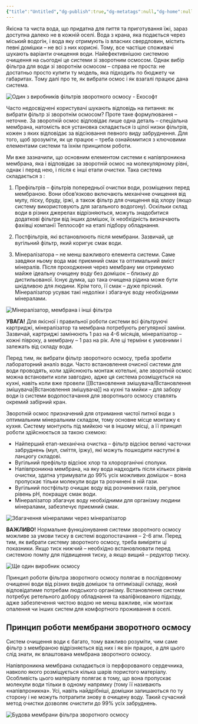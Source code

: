 ```yaml
---
{"title":"Untitled","dg-publish":true,"dg-metatags":null,"dg-home":null,"permalink":"/ochistka-vodi/princzip-roboti/","dgPassFrontmatter":true,"noteIcon":""}
---
```


Якісна та чиста вода, що придатна для пиття та приготування їжі, зараз доступна далеко не в кожній оселі. Вода з крана, яка подається через міський водогін, і вода яку отримують із власних свердловин, містить певні домішки – не всі з них корисні. Тому, все частіше споживачі шукають варіанти очищення води. Найефективнішою системою очищення на сьогодні це системи зі зворотним осмосом. Однак вибір фільтра для води зі зворотнім осмосом – справа не проста: не достатньо просто купити ту модель, яка підходить по бюджету чи габаритах. Тому далі про те, як вибрати осмос і як взагалі працює дана система.

![Один з виробників фільтрів зворотного осмосу - Екософт](https://teplosoft.com.ua/assets/images/Novi-statti/32-vubir-osmosy/povnuj-komplekt-zvorotnogo-osmosy.jpeg)

Часто недосвідчені користувачі шукають відповідь на питання: як вибрати фільтр зі зворотнім осмосом? Проте таке формулювання – неточне. За зворотній осмос відповідає лише одна деталь – спеціальна мембрана, натомість вся установка складається із цілої низки фільтрів, кожен з яких відповідає за відсіювання певного виду забруднення. Для того, щоб зрозуміти, як це працює – треба ознайомитися з ключовими елементами системи та їхнім принципом роботи.

Ми вже зазначили, що основним елементом системи є напівпроникна мембрана, яка і відповідає за зворотній осмос на молекулярному рівні, однак і перед нею, і після є інші етапи очистки. Така система складається з :

1. Префільтрів – фільтрів попередньої очистки води, розміщених перед мембраною. Вони обов’язково включають механічне очищення від мулу, піску, бруду, іржі, а також фільтр для очищення від хлору (якщо систему використовують для загального водогону). Оскільки склад води в різних джерелах відрізняються, можуть знадобитися додаткові фільтри від інших домішок, їх необхідність визначають фахівці компанії Теплософт на етапі підбору обладнання.

2. Постфільтрів, які встановлюють після мембрани. Зазвичай, це вугільний фільтр, який коригує смак води.

3. Мінералізатора – не менш важливого елемента системи. Саме завдяки ньому вода має приємний смак та оптимальний вміст мінералів. Після проходження через мембрану ми отримуємо майже ідеальну очищену воду без домішок – близьку до дистильованої. Існує думка, що така очищена рідина може бути шкідливою для людини. Крім того, її смак – дуже прісний. Мінералізатор усуває такі недоліки і збагачує воду необхідними мінералами.

![Мінералізатор, мембрана і інші фільтра](https://teplosoft.com.ua/assets/images/Novi-statti/32-vubir-osmosy/komplect-filtra.jpeg)

**УВАГА!** Для якісної і правильної роботи системи всі фільтруючі картриджі, мінералізатор та мембрана потребують регулярної заміни. Зазвичай, картриджі замінюють 1 раз на 4-6 місяців, мінералізатор – кожні півроку, а мембрану – 1 раз на рік. Але ці терміни є умовними і залежать від складу води.

Перед тим, як вибрати фільтр зворотного осмосу, треба зробити лабораторний аналіз води. Часто встановлення очисної системи для води проводять, коли здійснюють монтаж котельні, але зворотній осмос можна встановити коли завгодно, адже ця система розміщується на кухні, навіть коли вже провели [[Встановлення змішувача/Встановлення змішувача\|Встановлення змішувача]] на кухні та мийки – для забору води із системи водопостачання для зворотнього осмосу ставлять окремий забірний кран.

Зворотній осмос призначений для отримання чистої питної води з оптимальним мінеральним складом, тому основне місце монтажу є кухня. Систему монтують під мийкою чи в іншому місці, а її принцип роботи здійснюється за такою схемою:

*   Найперший етап-механічна очистка – фільтр відсіює великі часточки забруднень (мул, сміття, іржу), які можуть пошкодити наступні в ланцюгу складові.
*   Вугільний префільтр відсіює хлор та хлорорганічні сполуки.
*   Напівпроникна мембрана, на яку вода надходить після кількох рівнів очистки, здатна утримувати до 99% усіх можливих домішок – вона пропускає тільки молекули води та розчинені в ній гази.
*   Вугільний постфільтр очищає воду від розчинених газів, регулює рівень рН, покращує смак води.
*   Мінералізатор збагачує воду необхідними для організму людини мінералами, забезпечує приємний смак.

![Збагачення мінералами через мінералізатор](https://teplosoft.com.ua/assets/images/Novi-statti/32-vubir-osmosy/mineralizator.jpeg)

**ВАЖЛИВО!** Нормальне функціонування системи зворотного осмосу можливе за умови тиску в системі водопостачання – 2-6 атм. Перед тим, як вибрати систему зворотного осмосу, треба виміряти ці показники. Якщо тиск нижчий – необхідно встановлювати перед системою помпу для підвищення тиску, а якщо вищий – редуктор тиску.

![Ще один виробник осмосу](https://teplosoft.com.ua/assets/images/Novi-statti/32-vubir-osmosy/tup-osmosy.jpeg)

Принцип роботи фільтра зворотного осмосу полягає в послідовному очищенні води від різних видів домішок та оптимізації складу, який відповідатиме потребам людського організму. Встановлення системи потребує ретельного добору обладнання та кваліфікованого підходу, адже забезпечення чистою водою не менш важливе, ніж монтаж опалення чи інших систем для комфортного проживання в оселі.

## Принцип роботи мембрани зворотного осмосу

Систем очищення води є багато, тому важливо розуміти, чим саме фільтр з мембраною відрізняється від них і як він працює, а для цього слід знати, як влаштована мембрана зворотного осмосу. 

Напівпроникна мембрана складається із перфорованого сердечника, навколо якого розміщується кілька шарів пористого матеріалу. Особливість цього матеріалу полягає в тому, що вона пропускає молекули води тільки в одному напрямку (тому її називають «напівпроникна». Усі, навіть найдрібніші, домішки залишаються по ту сторону і не можуть потрапити знову в очищену воду. Такий сучасний метод очистки дозволяє очистити до 99% усіх забруднень.

![Будова мембрани фільтра зворотного осмосу](https://teplosoft.com.ua/assets/images/Novi-statti/32-vubir-osmosy/bydova-membranu.jpeg)